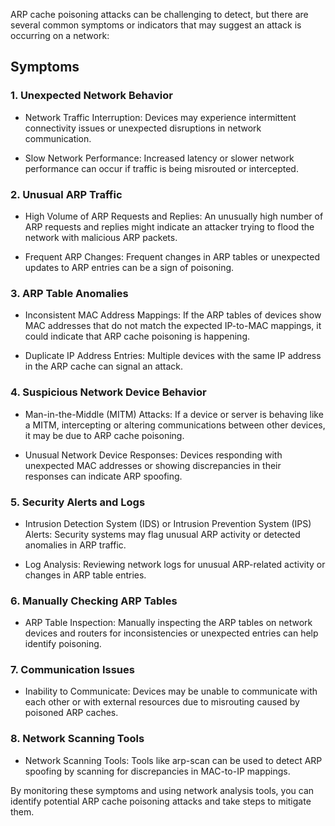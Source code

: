 ARP cache poisoning attacks can be challenging to detect, but there are several common symptoms or indicators that may suggest an attack is occurring on a network:

## Symptoms

### 1. Unexpected Network Behavior

- Network Traffic Interruption: Devices may experience intermittent connectivity issues or unexpected disruptions in network communication.

- Slow Network Performance: Increased latency or slower network performance can occur if traffic is being misrouted or intercepted.

### 2. Unusual ARP Traffic

- High Volume of ARP Requests and Replies: An unusually high number of ARP requests and replies might indicate an attacker trying to flood the network with malicious ARP packets.

- Frequent ARP Changes: Frequent changes in ARP tables or unexpected updates to ARP entries can be a sign of poisoning.

### 3. ARP Table Anomalies

- Inconsistent MAC Address Mappings: If the ARP tables of devices show MAC addresses that do not match the expected IP-to-MAC mappings, it could indicate that ARP cache poisoning is happening.

- Duplicate IP Address Entries: Multiple devices with the same IP address in the ARP cache can signal an attack.
### 4. Suspicious Network Device Behavior

- Man-in-the-Middle (MITM) Attacks: If a device or server is behaving like a MITM, intercepting or altering communications between other devices, it may be due to ARP cache poisoning.

- Unusual Network Device Responses: Devices responding with unexpected MAC addresses or showing discrepancies in their responses can indicate ARP spoofing.

### 5. Security Alerts and Logs

- Intrusion Detection System (IDS) or Intrusion Prevention System (IPS) Alerts: Security systems may flag unusual ARP activity or detected anomalies in ARP traffic.

- Log Analysis: Reviewing network logs for unusual ARP-related activity or changes in ARP table entries.

### 6. Manually Checking ARP Tables
- ARP Table Inspection: Manually inspecting the ARP tables on network devices and routers for inconsistencies or unexpected entries can help identify poisoning.

### 7. Communication Issues
- Inability to Communicate: Devices may be unable to communicate with each other or with external resources due to misrouting caused by poisoned ARP caches.

### 8. Network Scanning Tools

- Network Scanning Tools: Tools like arp-scan can be used to detect ARP spoofing by scanning for discrepancies in MAC-to-IP mappings.

By monitoring these symptoms and using network analysis tools, you can identify potential ARP cache poisoning attacks and take steps to mitigate them.
